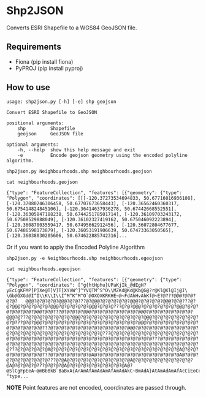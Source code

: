# Shp2JSON

Converts ESRI Shapefile to a WGS84 GeoJSON file.

## Requirements

* Fiona (pip install fiona)
* PyPROJ (pip install pyproj)

## How to use

	usage: shp2json.py [-h] [-e] shp geojson

	Convert ESRI Shapefile to GeoJSON

	positional arguments:
  		shp         Shapefile
	    geojson     GeoJSON file

	optional arguments:
  		-h, --help  show this help message and exit
  		-e          Encode geojson geometry using the encoded polyline algorithm.

	shp2json.py Neighbourhoods.shp neighbourhoods.geojson
	
	cat neighbourhoods.geojson
	
	{"type": "FeatureCollection", "features": [{"geometry": {"type": "Polygon", "coordinates": [[[-120.37273534694833, 50.67716016936108], [-120.37080246306458, 50.67707673658443], [-120.36562460360317, 50.675414824845106], [-120.36414637936278, 50.67442668552551], [-120.36305847188238, 50.674425178501714], [-120.36109703243172, 50.67508529888049], [-120.36102327419162, 50.675046092223894], [-120.36087003559417, 50.67495662912456], [-120.36072804677677, 50.67486598173879], [-120.36053191906639, 50.67473363050565], [-120.36038030205606, 50.674622885742316]...
	
Or if you want to apply the Encoded Polyline Algorithm
	
	shp2json.py -e Neighbourhoods.shp neighbourhoods.egeojson
	
	cat neighbourhoods.egeojson
	
	{"type": "FeatureCollection", "features": [{"geometry": {"type": 	"Polygon", "coordinates": ["g{htHphu}UPaKjIk_@dEgH?	yEcCgKFMP]P]Xe@T]V]T[XYVW^]^YVQTM^S^O\\MZKd@Kd@Kb@G@?r@Kl@Kl@Ij@I\	\Gb@GXGd@I^I\\K\\I\\I^M^K^M^O`@OXOXKRKHE~@~FdAhHvAhKf@~E?@???@@@?@?@?@?@?	@@@?@?@?@?@?@@@?@?@???@?@@@?@?@?@?@?@?@@@?@?@?@?@?@@@?@?@???@?@?@@@?@?@?@?@?@?@@@?@?@?@?@?@?@@@?@?@?@???@?@?@@@?@?@?@?@?@?@?@@@?@?@?@?@?@?@?@?@@@?@?@???@?@?@?@?@@@?@?@?@?@?@?@?@?@?@@@?@?@?@?@?@?@?@?@?@@@?@???@?@?@?@?@?@?@?@?@@@?@?@?@?@?@?@?@?@?@?@?@?@@@?@?@?@?@?@?@?@?@?@?@???@?@?@@@?@?@?@?@?@?@?@?@?@?@?@?@?@?@?@?@?@?@@@?@?@?@?@?@?@?@?@?@?@?@?@?@?@?@?@???@?@?@?@?@?@?@?@?@?@?@?@?@?@?@@@?@?@?@?@?@?@?@?@?@?@?@?@?@?@?@?@?@?@?@?@?@?@?@?@?@?@?@?@?@???@?@?@?@?@?@?@?@?@?@?@?@?@?@?@?@?@?@?@?@?@?@?@?@?@?@?@?@?@?@?@?@?@?@?@?@?@?@?@?@?@?@?@???@?@?@?@?@?@?@?@?@?@?@?@?@?@?@?@?@?@?@?@?@?@?@?@?@?@?@?@?@?@?@?@?@?@?@?@?@?@?@?@?@?@?@???@?@?@?@?@?@A@?@?@?@?@?@?@?@?@?@?@?@?@?@?@?@?@?@?@?@?@?@?@?@A@?@?@?@?@?@?@?@?@?@???@?@?@?@?@?@?@?@A@?@?@?@?@?@?@?@?@?@?@?@?@?@?@?@A@?@?@?@?@?@?@?@?@?@?@???@?@A@?@?@?@?@?@?@?@?@?@?@?@A@?@?@?@?@?@?@?@?@?@?@?@A@?@?@?@?@???@?@?@?@A@?@?@?@?@?@?@?@?@?@?@A@?@SlCgFpEeA~@mBbBkB`BaBxA{ArAmAfAmAdAmAfAmAdAkC~BmAdA}AtAmAdAmAfAcCiEoCeDgBq@[uB"]}, "type...
	
**NOTE** Point features are not encoded, coordinates are passed through.
